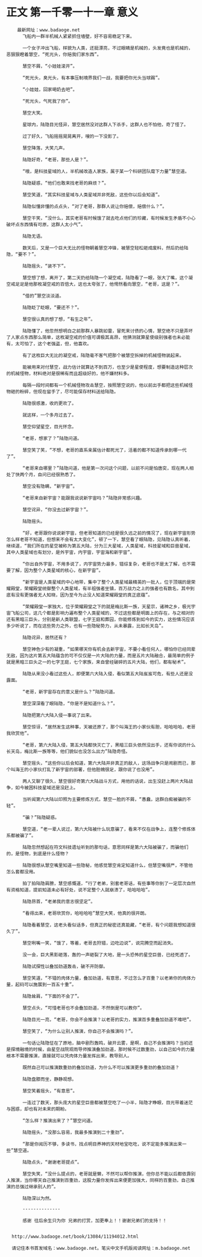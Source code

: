# 正文 第一千零一十一章 意义
        最新网址：www.badaoge.net
          飞船内一群半机械人紧紧抓住墙壁，好不容易稳定下来。
      
          一个女子冲出飞船，样貌为人类，还挺漂亮，不过眼睛是机械的，头发竟也是机械的，恶狠狠瞪着慧空，“死光头，你赔我们家东西”。
      
          慧空不屑，“小娃娃滚开”。
      
          “死光头，臭光头，有本事压制境界我们一战，我要把你光头当球踢”。
      
          “小娃娃，回家喝奶去吧”。
      
          “死光头，气死我了你”。
      
          慧空大笑。
      
          星球内，陆隐目光怪异，慧空居然没对这群人下杀手，这群人也不怕他，奇了怪了。
      
          过了好久，飞船摇摇晃晃离开，嗖的一下没影了。
      
          慧空降落，大笑几声。
      
          陆隐好奇，“老哥，那些人是？”。
      
          “哦，是科技星域的人，半机械改造人家族，属于某一个科研团队麾下力量”慧空道。
      
          陆隐疑惑，“他们也敢来找老哥的麻烦？”。
      
          慧空笑道，“其实科技星域与人类星域并非死敌，这些你以后会知道”。
      
          陆隐似懂非懂的点点头，“对了老哥，那群人说让你赔偿，赔偿什么？”。
      
          慧空干笑，“没什么，其实老哥有时候饿了就去吃点他们的珍藏，有时候发生矛盾不小心破坏点东西情有可原，这群人太小气”。
      
          陆隐无语。
      
          数天后，又是一个巨大无比的怪物朝着慧空冲锋，被慧空轻松砸成废料，然后扔给陆隐，“要不？”。
      
          陆隐摇头，“装不下”。
      
          慧空想了想，离开了，第二天扔给陆隐一个凝空戒，陆隐看了一眼，张大了嘴，这个凝空戒足足是他那枚凝空戒的百倍大，这也太夸张了，他愕然看向慧空，“老哥，这是？”。
      
          “借的”慧空淡淡道。
      
          陆隐眨了眨眼，“要还不？”。
      
          慧空很认真的想了想，“有生之年”。
      
          陆隐懂了，他忽然想明白之前那群人暴跳如雷，冒死来讨债的心情，慧空绝不只是弄坏了人家点东西那么简单，这枚凝空戒的价值可谓极其高昂，他猜测就算星使级别强者也未必能有，太可怕了，这个老强盗，但，他喜欢。
      
          有了这枚巨大无比的凝空戒，陆隐毫不客气把那个被慧空拆掉的机械怪物装起来。
      
          能被用来对付慧空，战力估计就算达不到百万，也至少是星使程度，想要制造这种层次的机械怪物，材料绝对是很稀有而且超级好的，他不嫌材料多。
      
          每隔一段时间都有一个机械怪物攻击慧空，按照慧空说的，他以前出手都把这些机械怪物砸的粉碎，但现在留手了，尽可能保存材料送给陆隐。
      
          陆隐很感激，收的更欢了。
      
          就这样，一个多月过去了。
      
          慧空仰望星空，目光怀念。
      
          “老哥，想家了？”陆隐问道。
      
          慧空笑了笑，“不想，老哥的直系亲属估计都死光了，活着的都不知道传承到哪一代了”。
      
          “老哥来自哪里？”陆隐问道，他是第一次问这个问题，以前不问是怕唐突，现在两人相处了快两个月，自问已经很熟悉了。
      
          慧空没有隐瞒，“新宇宙”。
      
          “老哥来自新宇宙？能跟我说说新宇宙吗？”陆隐非常感兴趣。
      
          慧空诧异，“你没去过新宇宙？”。
      
          陆隐摇头。
      
          “好，老哥跟你说说新宇宙，但老哥知道的已经是很久远之前的情况了，现在新宇宙形势怎么样老哥不知道，但想来不会有太大变化”，顿了一下，慧空看了眼陆隐，见陆隐认真听着，继续道，“我们所在的星空被称为第五大陆，分为三大星域，人类星域，科技星域和巨兽星域，其中人类星域也有划分，是外宇宙，内宇宙，宇宙海和新宇宙”。
      
          “你出自外宇宙，不用多说了，内宇宙势力最多，错综复杂，老哥也不是太了解，也不需要了解，因为整个人类星域的核心，在新宇宙”。
      
          “新宇宙是人类星域的中心地带，集中了整个人类星域最精英的一批人，位于顶端的是荣耀殿堂，荣耀殿堂统御整个人类星域，有半祖强者坐镇，百万战力之上的强者也有数名，其中到底有没有更强者无人知晓，因为至今为止没人知道荣耀殿堂的真正底蕴”。
      
          “荣耀殿堂一家独大，位于荣耀殿堂之下的就是梅比斯一族，天星宗，诸神之乡，极光宇宙飞船公司，这几个都是影响力遍布整个人类星域的，不过这些都是明面上的存在，与之相对的还有黑暗三巨头，分别是新人类联盟，七字王庭和葬园，你能修炼到如今的实力，这些情况应该多少听说了，而在这些势力之外，也有一些隐秘势力，从未暴露，比如长天岛”。
      
          陆隐诧异，居然还有？
      
          慧空神色少有的凝重，“如果哪天你有机会去新宇宙，不要小看任何人，哪怕你已经同辈无敌，因为这片第五大陆蕴含的可不仅仅是一片大陆的力量，而是五片大陆融合，最简单的例子就是黑暗三巨头之一的七字王庭，七个家族，来自曾经破碎的五片大陆，他们，都有秘术”。
      
          陆隐从来没小看过这些人，即便第六大陆入侵，看似第五大陆岌岌可危，有些人还是没露面。
      
          “老哥，新宇宙存在的意义是什么？”陆隐问道。
      
          慧空深深看了眼陆隐，“你是不是知道什么？”。
      
          陆隐把第六大陆入侵一事说了出来。
      
          慧空惊讶，“居然发生这种事，天被还原了，那个叫海王的小家伙有胆，哈哈哈哈，老哥我欣赏他”。
      
          “老哥，第六大陆入侵，第五大陆都快灭亡了，黑暗三巨头依然没出手，还有你说的什么长天岛，梅比斯一族等等，他们貌似也没怎么出力”陆隐奇怪。
      
          慧空摇头，“这些你以后会知道，第六大陆并非真正的敌人，这场战争只是闹剧而已，那个叫海王的小家伙打乱了新宇宙的部署，但他胆魄很足，跟你说了也没用”。
      
          两人又聊了很久，慧空很好奇第六大陆战斗方式，用他的话说，出生没赶上两片大陆战争，如今被困科技星域还是没赶上。
      
          当听闻第六大陆以印照为主要修炼方式，慧空一脸的不屑，“愚蠢，这群白痴被骗的不轻”。
      
          “骗？”陆隐疑惑。
      
          慧空道，“老一辈人说过，第六大陆被什么玩意骗了，看来不仅在战争上，连整个修炼体系都被骗了”。
      
          陆隐忽然想起在符文科技遗址听到的那句话，意思同样是第六大陆被骗了，而骗他们的，是怪物，到底是什么怪物？
      
          陆隐很想从慧空嘴里知道一些隐秘，他感觉慧空肯定知道什么，但慧空嘴很严，不管他怎么套都没用。
      
          拍了拍陆隐肩膀，慧空感慨道，“行了老弟，别套老哥话，有些事等你到了一定层次自然有资格知道，提前知道未必有好处，说不定整个人就崩溃了，哈哈哈哈”。
      
          陆隐昂首，“老弟我的意志很坚定”。
      
          “看得出来，老哥欣赏你，哈哈哈哈”慧空大笑，他真的很开朗。
      
          陆隐看着慧空，这老头看似话多，但真正的秘密还真能藏，“老哥，有个问题我想知道很久了”。
      
          慧空咧嘴一笑，“饿了，等着，老哥去狩猎，边吃边说”，说完腾空而起消失。
      
          没一会，巨大黑影砸落，轰的一声砸裂了大地，是一头恐怖的星空巨兽，已经死透了。
      
          陆隐试探性以叠加劲道轰击，破不开防御。
      
          慧空笑道，“不错的肉体力量，叠加劲道，有意思，不过怎么才百重？以老弟你的肉体力量，起码可以施展到一百五十重”。
      
          陆隐耸肩，“下面的不会了”。
      
          慧空点头，“可惜老哥也不会叠加劲道，不然倒是可以教你”。
      
          陆隐目光一亮，“老哥，你会不会推演？以老哥的实力，推演百多重叠加劲道不难吧”。
      
          慧空笑了，“为什么让别人推演，你自己不会推演吗？”。
      
          一句话让陆隐怔在了原地，脑中剧烈轰鸣，破开云雾，是啊，自己不会推演吗？当初还是探境融境的时候，由星空战院观雨导师推演叠加劲道，那时候不过数重劲，以自己如今的力量根本不需要推演，直接就可以凭肉体力量发挥出来，教导别人。
      
          既然自己可以推演数重劲的叠加劲道，为什么不可以推演更多重劲的叠加劲道？
      
          陆隐盘膝而坐，静静观想。
      
          慧空笑着摇头，“有意思”。
      
          一连过了数天，那头庞大的星空巨兽都被慧空吃了一小半，陆隐才睁眼，目光带着迷茫与困惑，却也有对未来的期盼。
      
          “怎么样？推演出来了？”慧空问道。
      
          陆隐摇头，“没那么容易，我最多推演到二十重劲”。
      
          “那是你阅历不够，多读书，找点明目养神的天材地宝吃吃，说不定能多推演出来一些”慧空道。
      
          陆隐点头，“谢谢老哥提点”。
      
          慧空失笑，“没什么提点的，老哥就是懒，不然可以帮你推演，但你总不能以后都依靠别人推演，当你哪天自己推演到百重劲，这股力量你发挥出来便更加强大，同样的百重劲，自己推演的总强过继承别人的”。
      
          陆隐深以为然。
      
          --------------
      
          感谢 往后余生只为你 兄弟的打赏，加更奉上！！谢谢兄弟们的支持！！
      
      
      http://www.badaoge.net/book/13084/11194012.html
      
      请记住本书首发域名：www.badaoge.net。笔尖中文手机版阅读网址：m.badaoge.net